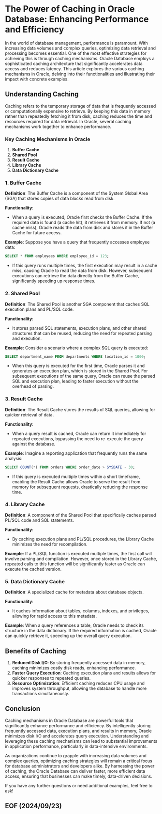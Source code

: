 # The Power of Caching in Oracle Database: Enhancing Performance and Efficiency

In the world of database management, performance is paramount. With increasing data volumes and complex queries, optimizing data retrieval and processing becomes essential. One of the most effective strategies for achieving this is through caching mechanisms. Oracle Database employs a sophisticated caching architecture that significantly accelerates data access and reduces latency. This article explores the various caching mechanisms in Oracle, delving into their functionalities and illustrating their impact with concrete examples.

## Understanding Caching

Caching refers to the temporary storage of data that is frequently accessed or computationally expensive to retrieve. By keeping this data in memory rather than repeatedly fetching it from disk, caching reduces the time and resources required for data retrieval. In Oracle, several caching mechanisms work together to enhance performance.

### Key Caching Mechanisms in Oracle

1. **Buffer Cache**
2. **Shared Pool**
3. **Result Cache**
4. **Library Cache**
5. **Data Dictionary Cache**

### 1. Buffer Cache

**Definition**: The Buffer Cache is a component of the System Global Area (SGA) that stores copies of data blocks read from disk.

**Functionality**:
- When a query is executed, Oracle first checks the Buffer Cache. If the required data is found (a cache hit), it retrieves it from memory. If not (a cache miss), Oracle reads the data from disk and stores it in the Buffer Cache for future access.

**Example**:
Suppose you have a query that frequently accesses employee data:

```sql
SELECT * FROM employees WHERE employee_id = 123;
```

- If this query runs multiple times, the first execution may result in a cache miss, causing Oracle to read the data from disk. However, subsequent executions can retrieve the data directly from the Buffer Cache, significantly speeding up response times.

### 2. Shared Pool

**Definition**: The Shared Pool is another SGA component that caches SQL execution plans and PL/SQL code.

**Functionality**:
- It stores parsed SQL statements, execution plans, and other shared structures that can be reused, reducing the need for repeated parsing and execution.

**Example**:
Consider a scenario where a complex SQL query is executed:

```sql
SELECT department_name FROM departments WHERE location_id = 1000;
```

- When this query is executed for the first time, Oracle parses it and generates an execution plan, which is stored in the Shared Pool. For subsequent executions of the same query, Oracle can reuse the parsed SQL and execution plan, leading to faster execution without the overhead of parsing.

### 3. Result Cache

**Definition**: The Result Cache stores the results of SQL queries, allowing for quicker retrieval of data.

**Functionality**:
- When a query result is cached, Oracle can return it immediately for repeated executions, bypassing the need to re-execute the query against the database.

**Example**:
Imagine a reporting application that frequently runs the same analysis:

```sql
SELECT COUNT(*) FROM orders WHERE order_date > SYSDATE - 30;
```

- If this query is executed multiple times within a short timeframe, enabling the Result Cache allows Oracle to serve the result from memory for subsequent requests, drastically reducing the response time.

### 4. Library Cache

**Definition**: A component of the Shared Pool that specifically caches parsed PL/SQL code and SQL statements.

**Functionality**:
- By caching execution plans and PL/SQL procedures, the Library Cache minimizes the need for recompilation.

**Example**:
If a PL/SQL function is executed multiple times, the first call will involve parsing and compilation. However, once stored in the Library Cache, repeated calls to this function will be significantly faster as Oracle can execute the cached version.

### 5. Data Dictionary Cache

**Definition**: A specialized cache for metadata about database objects.

**Functionality**:
- It caches information about tables, columns, indexes, and privileges, allowing for rapid access to this metadata.

**Example**:
When a query references a table, Oracle needs to check its structure in the data dictionary. If the required information is cached, Oracle can quickly retrieve it, speeding up the overall query execution.

## Benefits of Caching

1. **Reduced Disk I/O**: By storing frequently accessed data in memory, caching minimizes costly disk reads, enhancing performance.
2. **Faster Query Execution**: Caching execution plans and results allows for quicker responses to repeated queries.
3. **Resource Optimization**: Efficient caching reduces CPU usage and improves system throughput, allowing the database to handle more transactions simultaneously.

## Conclusion

Caching mechanisms in Oracle Database are powerful tools that significantly enhance performance and efficiency. By intelligently storing frequently accessed data, execution plans, and results in memory, Oracle minimizes disk I/O and accelerates query execution. Understanding and leveraging these caching mechanisms can lead to substantial improvements in application performance, particularly in data-intensive environments.

As organizations continue to grapple with increasing data volumes and complex queries, optimizing caching strategies will remain a critical focus for database administrators and developers alike. By harnessing the power of caching, the Oracle Database can deliver faster, more efficient data access, ensuring that businesses can make timely, data-driven decisions.

If you have any further questions or need additional examples, feel free to ask!


## EOF (2024/09/23)